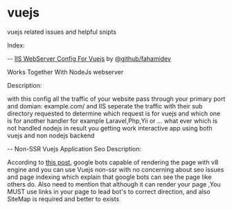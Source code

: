 # vuejs
vuejs related issues and helpful snipts


Index:

-- [IIS WebServer Config For Vuejs](iis-config-reverse-proxy) by [@github/fahamidev](https://github.com/fahamidev)

Works Together With NodeJs webserver

Description:

with this config all the traffic of your website pass through your primary port and domian: example.com/
and IIS seperate the traffic with their sub directory requested to determine which request is for vuejs and which one is for
another handler for example Laravel,Php,Yii or ... what ever which is not handled nodejs
in result you getting work interactive app using both vuejs and non nodejs backend
 

-- Non-SSR Vuejs Application Seo
Description:

According to [this post](https://web.dev/javascript-and-google-search-io-2019), google bots capable of rendering the page with v8 engine and you can use Vuejs non-ssr with no concerning about seo issues and page indexing
which explain that google bots can see the page like others do.
Also need to mention that although it can render your page ,You MUST use links in your page to lead bot's to correct direction, and
also SiteMap is required and better to exists
